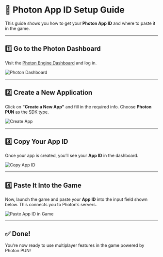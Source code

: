 # 🔌 Photon App ID Setup Guide

This guide shows you how to get your **Photon App ID** and where to paste it in the game.

---

## 1️⃣ Go to the Photon Dashboard

Visit the [Photon Engine Dashboard](https://dashboard.photonengine.com) and log in.

![Photon Dashboard](images/pic1.jpeg)

---

## 2️⃣ Create a New Application

Click on **"Create a New App"** and fill in the required info. Choose **Photon PUN** as the SDK type.

![Create App](images/pic2.jpeg)

---

## 3️⃣ Copy Your App ID

Once your app is created, you’ll see your **App ID** in the dashboard.

![Copy App ID](images/pic3.jpeg)

---

## 4️⃣ Paste It Into the Game

Now, launch the game and paste your **App ID** into the input field shown below. This connects you to Photon’s servers.

![Paste App ID in Game](images/pic4.jpeg)

---

## ✅ Done!

You're now ready to use multiplayer features in the game powered by Photon PUN!

